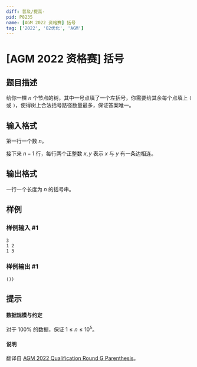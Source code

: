 ```yaml
---
diff: 普及/提高-
pid: P8235
name: [AGM 2022 资格赛] 括号
tag: ['2022', 'O2优化', 'AGM']
---
```

# [AGM 2022 资格赛] 括号
## 题目描述

给你一棵 $n$ 个节点的树，其中一号点填了一个左括号，你需要给其余每个点填上 `(` 或 `)`，使得树上合法括号路径数量最多，保证答案唯一。
## 输入格式

第一行一个数 $n$。

接下来 $n-1$ 行，每行两个正整数 $x,y$ 表示 $x$ 与 $y$ 有一条边相连。
## 输出格式

一行一个长度为 $n$ 的括号串。
## 样例

### 样例输入 #1
```
3
1 2
1 3
```
### 样例输出 #1
```
())
```
## 提示

#### 数据规模与约定

对于 $100\%$ 的数据，保证 $1 \leq n\leq 10^5$。

#### 说明

翻译自 [AGM 2022 Qualification Round G Parenthesis](https://judge.agm-contest.com/public/problems/5/text)。
